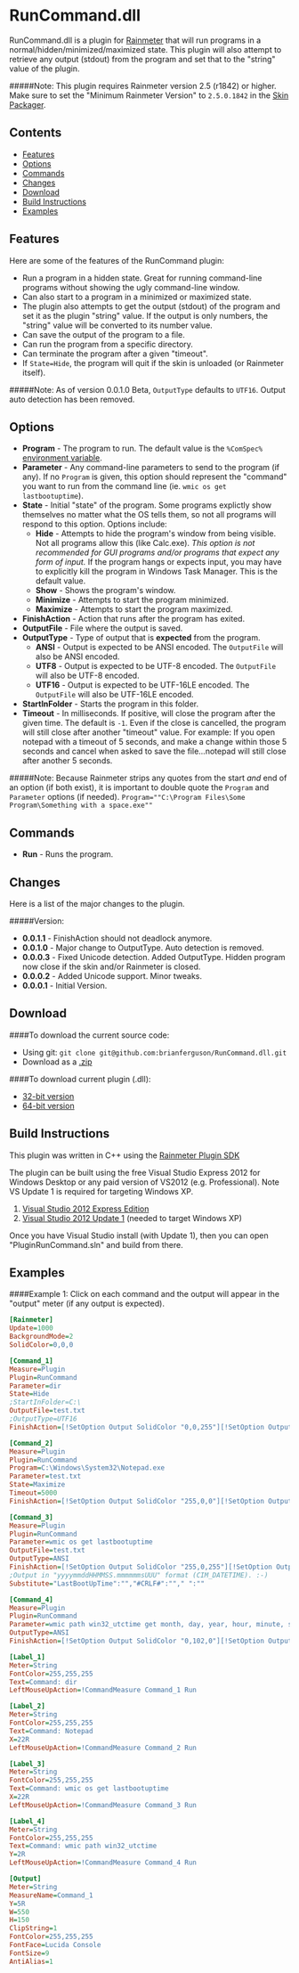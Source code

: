 RunCommand.dll
=============

RunCommand.dll is a plugin for [Rainmeter](http://www.rainmeter.net) that will run programs in a normal/hidden/minimized/maximized state. This plugin will also attempt to retrieve any output (stdout) from the program and set that to the "string" value of the plugin.

#####Note:
This plugin requires Rainmeter version 2.5 (r1842) or higher. Make sure to set the "Minimum Rainmeter Version" to `2.5.0.1842` in the [Skin Packager](http://docs.rainmeter.net/manual/publishing-skins).


Contents
-

* [Features](#features)
* [Options](#options)
* [Commands](#commands)
* [Changes](#changes)
* [Download](#download)
* [Build Instructions](#build-instructions)
* [Examples](#examples)


Features
-
Here are some of the features of the RunCommand plugin:

* Run a program in a hidden state. Great for running command-line programs without showing the ugly command-line window.
* Can also start to a program in a minimized or maximized state.
* The plugin also attempts to get the output (stdout) of the program and set it as the plugin "string" value. If the output is only numbers, the "string" value will be converted to its number value.
* Can save the output of the program to a file.
* Can run the program from a specific directory.
* Can terminate the program after a given "timeout".
* If `State=Hide`, the program will quit if the skin is unloaded (or Rainmeter itself).

#####Note:
As of version 0.0.1.0 Beta, `OutputType` defaults to `UTF16`. Output auto detection has been removed.


Options
-

* **Program** - The program to run. The default value is the `%ComSpec%` [environment variable](http://en.wikipedia.org/wiki/ComSpec).
* **Parameter** - Any command-line parameters to send to the program (if any). If no `Program` is given, this option should represent the "command" you want to run from the command line (ie. `wmic os get lastbootuptime`).
* **State** - Initial "state" of the program. Some programs explictly show themselves no matter what the OS tells them, so not all programs will respond to this option. Options include:
  * **Hide** - Attempts to hide the program's window from being visible. Not all programs allow this (like Calc.exe). *This option is not recommended for GUI programs and/or programs that expect any form of input.* If the program hangs or expects input, you may have to explicitly kill the program in Windows Task Manager. This is the default value.
  * **Show** - Shows the program's window.
  * **Minimize** - Attempts to start the program minimized.
  * **Maximize** - Attempts to start the program maximized.
* **FinishAction** - Action that runs after the program has exited.
* **OutputFile** - File where the output is saved.
* **OutputType** - Type of output that is **expected** from the program.
  * **ANSI** - Output is expected to be ANSI encoded. The `OutputFile` will also be ANSI encoded.
  * **UTF8** - Output is expected to be UTF-8 encoded. The `OutputFile` will also be UTF-8 encoded.
  * **UTF16** - Output is expected to be UTF-16LE encoded. The `OutputFile` will also be UTF-16LE encoded.
* **StartInFolder** - Starts the program in this folder.
* **Timeout** - In milliseconds. If positive, will close the program after the given time. The default is `-1`. Even if the close is cancelled, the program will still close after another "timeout" value. For example: If you open notepad with a timeout of 5 seconds, and make a change within those 5 seconds and cancel when asked to save the file...notepad will still close after another 5 seconds.

#####Note:
Because Rainmeter strips any quotes from the start *and* end of an option (if both exist), it is important to double quote the `Program` and `Parameter` options (if needed).  `Program=""C:\Program Files\Some Program\Something with a space.exe""`

Commands
-

* **Run** - Runs the program.

Changes
-
Here is a list of the major changes to the plugin.

#####Version:
* **0.0.1.1** - FinishAction should not deadlock anymore.
* **0.0.1.0** - Major change to OutputType. Auto detection is removed.
* **0.0.0.3** - Fixed Unicode detection. Added OutputType. Hidden program now close if the skin and/or Rainmeter is closed.
* **0.0.0.2** - Added Unicode support. Minor tweaks.
* **0.0.0.1** - Initial Version.

Download
-
####To download the current source code:

* Using git: `git clone git@github.com:brianferguson/RunCommand.dll.git`
* Download as a [.zip](https://github.com/brianferguson/RunCommand.dll/zipball/master)

####To download current plugin (.dll):

* [32-bit version](https://github.com/brianferguson/RunCommand.dll/blob/master/PluginRunCommand/x32/Release/RunCommand.dll?raw=true)
* [64-bit version](https://github.com/brianferguson/RunCommand.dll/blob/master/PluginRunCommand/x64/Release/RunCommand.dll?raw=true)


Build Instructions
-
This plugin was written in C++ using the [Rainmeter Plugin SDK](https://github.com/rainmeter/rainmeter-plugin-sdk)

The plugin can be built using the free Visual Studio Express 2012 for Windows Desktop
or any paid version of VS2012 (e.g. Professional). Note VS Update 1 is required for targeting Windows XP.

1. [Visual Studio 2012 Express Edition](http://microsoft.com/visualstudio/eng/products/visual-studio-express-for-windows-desktop)
2. [Visual Studio 2012 Update 1](http://microsoft.com/visualstudio/eng/downloads#d-visual-studio-2012-update) (needed to target Windows XP)

Once you have Visual Studio install (with Update 1), then you can open "PluginRunCommand.sln" and build from there.


Examples
-

####Example 1:
Click on each command and the output will appear in the "output" meter (if any output is expected).

```ini
[Rainmeter]
Update=1000
BackgroundMode=2
SolidColor=0,0,0

[Command_1]
Measure=Plugin
Plugin=RunCommand
Parameter=dir
State=Hide
;StartInFolder=C:\
OutputFile=test.txt
;OutputType=UTF16
FinishAction=[!SetOption Output SolidColor "0,0,255"][!SetOption Output MeasureName Command_1][!UpdateMeter Output][!Redraw]

[Command_2]
Measure=Plugin
Plugin=RunCommand
Program=C:\Windows\System32\Notepad.exe
Parameter=test.txt
State=Maximize
Timeout=5000
FinishAction=[!SetOption Output SolidColor "255,0,0"][!SetOption Output MeasureName Command_2][!UpdateMeter Output][!Redraw]

[Command_3]
Measure=Plugin
Plugin=RunCommand
Parameter=wmic os get lastbootuptime
OutputFile=test.txt
OutputType=ANSI
FinishAction=[!SetOption Output SolidColor "255,0,255"][!SetOption Output MeasureName Command_3][!UpdateMeter Output][!Redraw]
;Output in "yyyymmddHHMMSS.mmmmmmsUUU" format (CIM_DATETIME). :-)
Substitute="LastBootUpTime":"","#CRLF#":""," ":""

[Command_4]
Measure=Plugin
Plugin=RunCommand
Parameter=wmic path win32_utctime get month, day, year, hour, minute, second, dayofweek, quarter, weekinmonth
OutputType=ANSI
FinishAction=[!SetOption Output SolidColor "0,102,0"][!SetOption Output MeasureName Command_4][!UpdateMeter Output][!Redraw]

[Label_1]
Meter=String
FontColor=255,255,255
Text=Command: dir
LeftMouseUpAction=!CommandMeasure Command_1 Run

[Label_2]
Meter=String
FontColor=255,255,255
Text=Command: Notepad
X=22R
LeftMouseUpAction=!CommandMeasure Command_2 Run

[Label_3]
Meter=String
FontColor=255,255,255
Text=Command: wmic os get lastbootuptime
X=22R
LeftMouseUpAction=!CommandMeasure Command_3 Run

[Label_4]
Meter=String
FontColor=255,255,255
Text=Command: wmic path win32_utctime
Y=2R
LeftMouseUpAction=!CommandMeasure Command_4 Run

[Output]
Meter=String
MeasureName=Command_1
Y=5R
W=550
H=150
ClipString=1
FontColor=255,255,255
FontFace=Lucida Console
FontSize=9
AntiAlias=1
```
